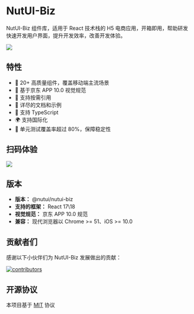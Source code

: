 # NutUI-Biz

NutUI-Biz 组件库，适用于 React 技术栈的 H5 电商应用，开箱即用，帮助研发快速开发用户界面，提升开发效率，改善开发体验。

![](https://img12.360buyimg.com/imagetools/jfs/t1/93525/10/35630/3509/63e5e07fFee1229de/364b5180962e277c.png)

##  特性

* 🚀 20+ 高质量组件，覆盖移动端主流场景
* 📖 基于京东 APP 10.0 视觉规范
* 🍭 支持按需引用
* 📖 详尽的文档和示例
* 💪 支持 TypeScript
* 🌍 支持国际化
* 🍭 单元测试覆盖率超过 80%，保障稳定性

## 扫码体验

![](https://img13.360buyimg.com/imagetools/jfs/t1/135818/39/32871/2503/63e5e33bFdb8aa54c/5171f56774fcb8dd.png)

## 版本

* **版本：** @nutui/nutui-biz
* **支持的框架：** React 17\18
* **视觉规范：** 京东 APP 10.0 规范
* **兼容：** 现代浏览器以 Chrome >= 51、iOS >= 10.0

## 贡献者们

感谢以下小伙伴们为 NutUI-Biz 发展做出的贡献：

[![contributors](https://opencollective.com/nutui-react/contributors.svg?width=890&button=false)](https://github.com/jdf2e/nutui-react/graphs/contributors)


## 开源协议

本项目基于 [MIT](https://zh.wikipedia.org/wiki/MIT%E8%A8%B1%E5%8F%AF%E8%AD%89) 协议

